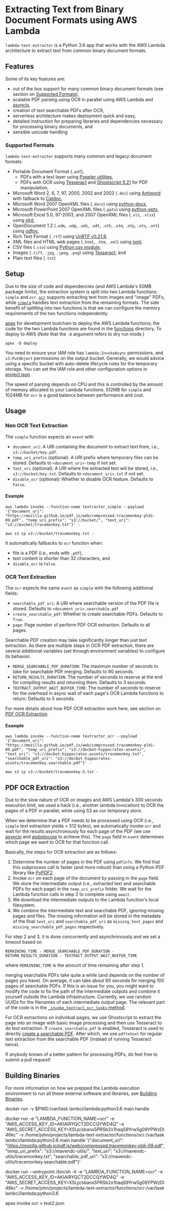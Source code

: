 # Extracting Text from Binary Document Formats using AWS Lambda

`lambda-text-extractor` is a Python 3.6 app that works with the AWS Lambda architecture to extract text from common binary document formats.

## Features

Some of its key features are:

- out of the box support for many common binary document formats (see section on [Supported Formats](#Supported-Formats)),
- scalable PDF parsing using OCR in parallel using AWS Lambda and [asyncio](https://docs.python.org/3/library/asyncio.html),
- creation of text searchable PDFs after OCR,
- serverless architecture makes deployment quick and easy,
- detailed instruction for preparing libraries and dependencies necessary for processing binary documents, and
- sensible unicode handling

### Supported Formats

`lambda-text-extractor` supports many common and legacy document formats:

- Portable Document Format (`.pdf`),
    * PDFs with a text layer using [Poppler utilities](https://poppler.freedesktop.org/),
    * PDFs with OCR using [Tesseract](https://github.com/tesseract-ocr/tesseract/) and [Ghostscript 9.21](https://ghostscript.com/download/gsdnld.html) for PDF manipulation,
- Microsoft Word 2, 6, 7, 97, 2000, 2002 and 2003 (`.doc`) using [Antiword](http://www.winfield.demon.nl/) with fallback to [Catdoc](http://www.wagner.pp.ru/~vitus/software/catdoc/),
- Microsoft Word 2007 OpenXML files (`.docx`) using [python-docx](https://github.com/python-openxml/python-docx),
- Microsoft PowerPoint 2007 OpenXML files (`.pptx`) using [python-pptx](https://github.com/scanny/python-pptx),
- Microsoft Excel 5.0, 97-2003, and 2007 OpenXML files (`.xls`, `.xlsx`) using [xlrd](http://xlrd.readthedocs.io/en/latest/),
- OpenDocument 1.2 (`.odm`, `.odp`, `.ods`, `.odt`, `.oth`, `.otm`, `.otp`, `.ots`, `.ott`) using [odfpy](https://github.com/eea/odfpy),
- Rich Text Format (`.rtf`) using [UnRTF v0.21.9](https://www.gnu.org/software/unrtf/),
- XML files and HTML web pages (`.html`, `.htm`, `.xml`) using [lxml](http://lxml.de/),
- CSV files (`.csv`) using [Python csv module](https://docs.python.org/3/library/csv.html),
- Images (`.tiff`, `.jpg`, `.jpeg`, `.png`) using [Tesseract](https://github.com/tesseract-ocr/tesseract/), and
- Plain text files (`.txt`)

## Setup

Due to the size of code and dependencies (and AWS Lambda's 50MB package limits), the extraction system is split into two Lambda functions: `simple` and `ocr`.
[`ocr`](functions/ocr) supports extracting text from images and "image" PDFs, while [`simple`](functions/simple) handles text extraction from the remaining formats.
The side benefit of splitting into two functions is that we can configure the memory requirements of the two functions independently.

 [apex](http://apex.run/) for development toolchain to deploy the AWS Lambda functions; the code for the two Lambda functions are found in the [functions](functions) directory.
To deploy to AWS (*Note* that the `-D` argument refers to dry run mode.)

    apex -D deploy

You need to ensure your IAM role has `lambda:InvokeAsync` permissions, and `s3:PutObject` permissions on the output bucket.
Generally, we would advice using a specific bucket with auto-delete lifecycle rules for the temporary storage.
You can set the IAM role and other configuration options in [project.json](project.json).

The speed of parsing depends on CPU and this is controlled by the amount of memory allocated to your Lambda functions.
 512MB for `simple` and 1024MB for `ocr` is a good balance between performance and cost.

## Usage

### Non OCR Text Extraction

The `simple` function expects an `event` with

- `document_uri`: A URI containing the document to extract text from, i.e., `s3://bucket/key.pdf`.
- `temp_uri_prefix` (optional): A URI prefix where temporary files can be stored. Defaults to `<document_uri>-temp` if not set.
- `text_uri` (optional): A URI where the extracted text will be stored, i.e., `s3://bucket/key.txt`. Defaults to `<document_uri>.txt` if not set.
- `disable_ocr` (optional): Whether to disable OCR feature. Defaults to `False`.

#### Example

    aws lambda invoke --function-name textractor_simple --payload '{"document_uri": "https://mozilla.github.io/pdf.js/web/compressed.tracemonkey-pldi-09.pdf", "temp_uri_prefix": "s3://bucket/", "text_uri": "s3://bucket/tracemonkey.txt"}' -

    aws s3 cp s3://bucket/tracemonkey.txt -

It automatically fallbacks to `ocr` function when:

- file is a PDF (i.e., ends with `.pdf`),
- text content is shorter than 32 characters, and
- `disable_ocr` is `False`.

### OCR Text Extraction

The `ocr` expects the same `event` as `simple` with the following additional fields:

- `searchable_pdf_uri`: A URI where searchable version of the PDF file is stored. Defaults to `<document_uri>.searchable.pdf`
- `create_searchable_pdf`: Whether to create searchable PDFs. Defaults to `True`.
- `page`: Page number of perform PDF OCR extraction. Defaults to all pages.

Searchable PDF creation may take significantly longer than just text extraction.
As there are multiple steps in OCR PDF extraction, there are several additional variables (set through environment variables) to configure its behavior.

- `MERGE_SEARCHABLE_PDF_DURATION`: The maximum number of seconds to take for searchable PDF merging. Defaults to 90 seconds.
- `RETURN_RESULTS_DURATION`: The number of seconds to reserve at the end for compiling results and returning them. Defaults to 3 seconds.
- `TEXTRACT_OUTPUT_WAIT_BUFFER_TIME`: The number of seconds to reserve for the overhead in async wait of each page's OCR Lambda functions to return. Defaults to 5 seconds.

For more details about how PDF OCR extraction work here, see section on [PDF OCR Extraction](#pdf-ocr-extraction).

#### Example

    aws lambda invoke --function-name textractor_ocr --payload '{"document_uri": "https://mozilla.github.io/pdf.js/web/compressed.tracemonkey-pldi-09.pdf", "temp_uri_prefix": "s3://docbot-hippocrates-assets/", "text_uri": "s3://docbot-hippocrates-assets/tracemonkey.txt", "searchable_pdf_uri": "s3://docbot-hippocrates-assets/tracemonkey.searchable.pdf"}' -

    aws s3 cp s3://bucket/tracemonkey-5.txt -

## PDF OCR Extraction

Due to the slow nature of OCR on images and AWS Lambda's 300 seconds execution limit, we used a hack (i.e., another lambda invocation) to OCR the pages of a PDF in parallel, while using S3 as our temporary store.

When we determine that a PDF needs to be processed using OCR (i.e., `simple` text extraction yields < 512 bytes), we automatically invoke `ocr` and wait for the results asynchronously for each page of the PDF (we use [asyncio](https://docs.python.org/3/library/asyncio.html) and [aiobotocore](https://github.com/aio-libs/aiobotocore) to achieve this).
The `page` field in `event` determines which page we want to OCR for that function call.

Basically, the steps for OCR extraction are as follows:

1. Determine the number of pages in the PDF using `pdfinfo`. We find that this subprocess call is faster (and more robust) than using a Python PDF library like [PyPDF2](https://pypi.python.org/pypi/PyPDF2).
2. Invoke `ocr` on each page of the document by passing in the `page` field. We store the intermediate output (i.e., extracted text and searchable PDFs for each page) in the `temp_uri_prefix` folder. We wait for the Lambda function calls in step 2 to complete using `await`.
3. We download the intermediate outputs to the Lambda function's local filesystem.
4. We combine the intermediate text and searchable PDF, ignoring missing pages and files. The missing information will be stored in the metadata of the final `text_uri` and `searchable_pdf_uri` as `missing_text_pages` and `missing_searchable_pdf_pages` respectively.

For step 2 and 3, it is done concurrently and asynchronously and we set a timeout based on

    REMAINING_TIME - MERGE_SEARCHABLE_PDF_DURATION - RETURN_RESULTS_DURATION - TEXTRACT_OUTPUT_WAIT_BUFFER_TIME

where `REMAINING_TIME` is the amount of time remaining after step 1.

merging searchable PDFs take quite a while (and depends on the number of pages you have).
On average, it can take about 60 seconds for merging 100 pages of searchable PDFs.
If this is an issue for you, you might want to modify the code to fix the path of the intermediate outputs and combine it yourself outside the Lambda infrastructure.
Currently, we use random UUIDs for the filenames of each intermediate output page.
The relevant part of the code is in the [`_invoke_textract_ocr_tasks` method](functions/ocr/main.py).

For OCR extractions on individual pages, we use Ghostscript to extract the page into an image with basic image processing and then use Tesseract to do text extraction.
If `create_searchable_pdf` is enabled, Tesseract is used to directly [create a searchable PDF](https://stackoverflow.com/questions/24848808/scanned-image-pdf-to-searchable-image-pdf).
After which, we use `pdftotext` for regular text extraction from the searchable PDF (instead of running Tesseract twice).

If anybody knows of a better pattern for processing PDFs, do feel free to submit a pull request!

## Building Binaries

For more information on how we prepped the Lambda execution environment to run all these external software and libraries, see [Building Binaries](BuildingBinaries.md).


docker run -v $PWD:/var/task lambci/lambda:python3.6 main.handle

docker run -e "LAMBDA_FUNCTION_NAME=ocr" -e "AWS_ACCESS_KEY_ID=AKIAIRYQCT2DCCQYWD4Q" -e "AWS_SECRET_ACCESS_KEY=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" -v /home/john/projects/lambda-text-extractor/functions/ocr:/var/task lambci/lambda:python3.6 main.handle '{"document_uri": "https://mozilla.github.io/pdf.js/web/compressed.tracemonkey-pldi-09.pdf", "temp_uri_prefix": "s3://mavendc-utils/", "text_uri": "s3://mavendc-utils/tracemonkey.txt", "searchable_pdf_uri": "s3://mavendc-utils/tracemonkey.searchable.pdf"}'

docker run --entrypoint /bin/sh -it -e "LAMBDA_FUNCTION_NAME=ocr" -e "AWS_ACCESS_KEY_ID=AKIAIRYQCT2DCCQYWD4Q" -e "AWS_SECRET_ACCESS_KEY=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" -v /home/john/projects/lambda-text-extractor/functions/ocr:/var/task lambci/lambda:python3.6 


apex invoke ocr > test2.json
